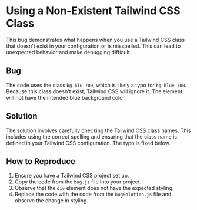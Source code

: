 # Using a Non-Existent Tailwind CSS Class
This bug demonstrates what happens when you use a Tailwind CSS class that doesn't exist in your configuration or is misspelled. This can lead to unexpected behavior and make debugging difficult.

## Bug
The code uses the class `bg-blu-700`, which is likely a typo for `bg-blue-700`. Because this class doesn't exist, Tailwind CSS will ignore it.  The element will not have the intended blue background color.

## Solution
The solution involves carefully checking the Tailwind CSS class names. This includes using the correct spelling and ensuring that the class name is defined in your Tailwind CSS configuration.  The typo is fixed below.

## How to Reproduce
1. Ensure you have a Tailwind CSS project set up.
2. Copy the code from the `bug.js` file into your project.
3. Observe that the `div` element does not have the expected styling.
4. Replace the code with the code from the `bugSolution.js` file and observe the change in styling.
